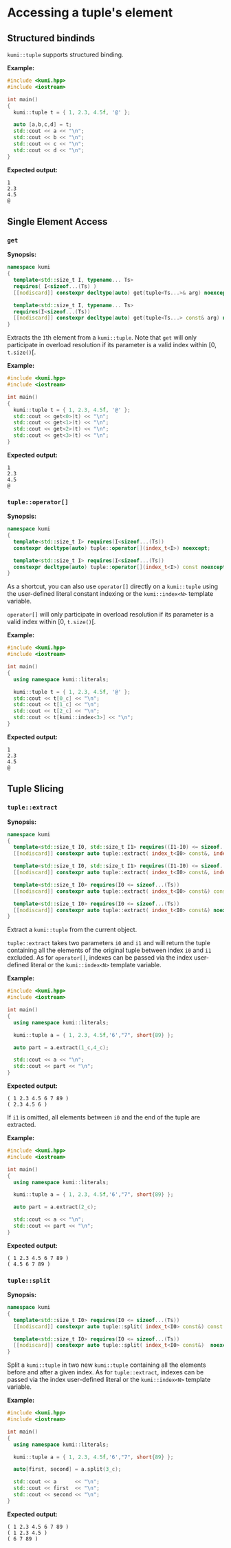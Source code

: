 # Accessing a tuple's element

## Structured bindinds
`kumi::tuple` supports structured binding.

**Example:**
~~~~~~~~~~~~~~~~~~~~~~~~~~~~~~~~~~~~~~~~~~~~~~~~~~~~~~~~~~~~~~~~~~~~~~~~~~~~~~~~~~~~~~~~~~~~~~~~ c++
#include <kumi.hpp>
#include <iostream>

int main()
{
  kumi::tuple t = { 1, 2.3, 4.5f, '@' };

  auto [a,b,c,d] = t;
  std::cout << a << "\n";
  std::cout << b << "\n";
  std::cout << c << "\n";
  std::cout << d << "\n";
}
~~~~~~~~~~~~~~~~~~~~~~~~~~~~~~~~~~~~~~~~~~~~~~~~~~~~~~~~~~~~~~~~~~~~~~~~~~~~~~~~~~~~~~~~~~~~~~~~

**Expected output:**
~~~~~~~~~~~~~~~~~~~~~~~~~~~~~~~~~~~~~~~~~~~~~~~~~~~~~~~~~~~~~~~~~~~~~~~~~~~~~~~~~~~~~~~~~~~~~~~~
1
2.3
4.5
@
~~~~~~~~~~~~~~~~~~~~~~~~~~~~~~~~~~~~~~~~~~~~~~~~~~~~~~~~~~~~~~~~~~~~~~~~~~~~~~~~~~~~~~~~~~~~~~~~

## Single Element Access

### `get`

**Synopsis:**
```c++
namespace kumi
{
  template<std::size_t I, typename... Ts>
  requires( I<sizeof...(Ts) )
  [[nodiscard]] constexpr decltype(auto) get(tuple<Ts...>& arg) noexcept;

  template<std::size_t I, typename... Ts>
  requires(I<sizeof...(Ts))
  [[nodiscard]] constexpr decltype(auto) get(tuple<Ts...> const& arg) noexcept;
}
```

Extracts the `I`th element from a `kumi::tuple`. Note that `get` will only participate
in overload resolution if its parameter is a valid index within [0, `t.size()`[.

**Example:**
~~~~~~~~~~~~~~~~~~~~~~~~~~~~~~~~~~~~~~~~~~~~~~~~~~~~~~~~~~~~~~~~~~~~~~~~~~~~~~~~~~~~~~~~~~~~~~~~ c++
#include <kumi.hpp>
#include <iostream>

int main()
{
  kumi::tuple t = { 1, 2.3, 4.5f, '@' };
  std::cout << get<0>(t) << "\n";
  std::cout << get<1>(t) << "\n";
  std::cout << get<2>(t) << "\n";
  std::cout << get<3>(t) << "\n";
}
~~~~~~~~~~~~~~~~~~~~~~~~~~~~~~~~~~~~~~~~~~~~~~~~~~~~~~~~~~~~~~~~~~~~~~~~~~~~~~~~~~~~~~~~~~~~~~~~

**Expected output:**
~~~~~~~~~~~~~~~~~~~~~~~~~~~~~~~~~~~~~~~~~~~~~~~~~~~~~~~~~~~~~~~~~~~~~~~~~~~~~~~~~~~~~~~~~~~~~~~~
1
2.3
4.5
@
~~~~~~~~~~~~~~~~~~~~~~~~~~~~~~~~~~~~~~~~~~~~~~~~~~~~~~~~~~~~~~~~~~~~~~~~~~~~~~~~~~~~~~~~~~~~~~~~

### `tuple::operator[]`

**Synopsis:**
```c++
namespace kumi
{
  template<std::size_t I> requires(I<sizeof...(Ts))
  constexpr decltype(auto) tuple::operator[](index_t<I>) noexcept;

  template<std::size_t I> requires(I<sizeof...(Ts))
  constexpr decltype(auto) tuple::operator[](index_t<I>) const noexcept;
}
```

As a shortcut, you can also use `operator[]` directly on a `kumi::tuple` using the user-defined
literal constant indexing or the `kumi::index<N>` template variable.

`operator[]` will only participate in overload resolution if its parameter is a valid index within
[0, `t.size()`[.


**Example:**
~~~~~~~~~~~~~~~~~~~~~~~~~~~~~~~~~~~~~~~~~~~~~~~~~~~~~~~~~~~~~~~~~~~~~~~~~~~~~~~~~~~~~~~~~~~~~~~~ c++
#include <kumi.hpp>
#include <iostream>

int main()
{
  using namespace kumi::literals;

  kumi::tuple t = { 1, 2.3, 4.5f, '@' };
  std::cout << t[0_c] << "\n";
  std::cout << t[1_c] << "\n";
  std::cout << t[2_c] << "\n";
  std::cout << t[kumi::index<3>] << "\n";
}
~~~~~~~~~~~~~~~~~~~~~~~~~~~~~~~~~~~~~~~~~~~~~~~~~~~~~~~~~~~~~~~~~~~~~~~~~~~~~~~~~~~~~~~~~~~~~~~~

**Expected output:**
~~~~~~~~~~~~~~~~~~~~~~~~~~~~~~~~~~~~~~~~~~~~~~~~~~~~~~~~~~~~~~~~~~~~~~~~~~~~~~~~~~~~~~~~~~~~~~~~
1
2.3
4.5
@
~~~~~~~~~~~~~~~~~~~~~~~~~~~~~~~~~~~~~~~~~~~~~~~~~~~~~~~~~~~~~~~~~~~~~~~~~~~~~~~~~~~~~~~~~~~~~~~~

## Tuple Slicing

### `tuple::extract`

**Synopsis:**
```c++
namespace kumi
{
  template<std::size_t I0, std::size_t I1> requires((I1-I0) <= sizeof...(Ts))
  [[nodiscard]] constexpr auto tuple::extract( index_t<I0> const&, index_t<I1> const&) const noexcept;

  template<std::size_t I0, std::size_t I1> requires((I1-I0) <= sizeof...(Ts))
  [[nodiscard]] constexpr auto tuple::extract( index_t<I0> const&, index_t<I1> const&) noexcept;

  template<std::size_t I0> requires(I0 <= sizeof...(Ts))
  [[nodiscard]] constexpr auto tuple::extract( index_t<I0> const&) const noexcept;

  template<std::size_t I0> requires(I0 <= sizeof...(Ts))
  [[nodiscard]] constexpr auto tuple::extract( index_t<I0> const&) noexcept ;
}
```

Extract a `kumi::tuple` from the current object.

`tuple::extract` takes two parameters `i0` and `i1` and will return the tuple containing all
the elements of the original tuple between index `i0` and `i1` excluded. As for `operator[]`,
indexes can be passed via the index user-defined literal or the `kumi::index<N>` template variable.

**Example:**
~~~~~~~~~~~~~~~~~~~~~~~~~~~~~~~~~~~~~~~~~~~~~~~~~~~~~~~~~~~~~~~~~~~~~~~~~~~~~~~~~~~~~~~~~~~~~~~~ c++
#include <kumi.hpp>
#include <iostream>

int main()
{
  using namespace kumi::literals;

  kumi::tuple a = { 1, 2.3, 4.5f,'6',"7", short{89} };

  auto part = a.extract(1_c,4_c);

  std::cout << a << "\n";
  std::cout << part << "\n";
}
~~~~~~~~~~~~~~~~~~~~~~~~~~~~~~~~~~~~~~~~~~~~~~~~~~~~~~~~~~~~~~~~~~~~~~~~~~~~~~~~~~~~~~~~~~~~~~~~

**Expected output:**
~~~~~~~~~~~~~~~~~~~~~~~~~~~~~~~~~~~~~~~~~~~~~~~~~~~~~~~~~~~~~~~~~~~~~~~~~~~~~~~~~~~~~~~~~~~~~~~~
( 1 2.3 4.5 6 7 89 )
( 2.3 4.5 6 )
~~~~~~~~~~~~~~~~~~~~~~~~~~~~~~~~~~~~~~~~~~~~~~~~~~~~~~~~~~~~~~~~~~~~~~~~~~~~~~~~~~~~~~~~~~~~~~~~

If `i1` is omitted, all elements between `i0` and the end of the tuple are extracted.

**Example:**
~~~~~~~~~~~~~~~~~~~~~~~~~~~~~~~~~~~~~~~~~~~~~~~~~~~~~~~~~~~~~~~~~~~~~~~~~~~~~~~~~~~~~~~~~~~~~~~~ c++
#include <kumi.hpp>
#include <iostream>

int main()
{
  using namespace kumi::literals;

  kumi::tuple a = { 1, 2.3, 4.5f,'6',"7", short{89} };

  auto part = a.extract(2_c);

  std::cout << a << "\n";
  std::cout << part << "\n";
}
~~~~~~~~~~~~~~~~~~~~~~~~~~~~~~~~~~~~~~~~~~~~~~~~~~~~~~~~~~~~~~~~~~~~~~~~~~~~~~~~~~~~~~~~~~~~~~~~

**Expected output:**
~~~~~~~~~~~~~~~~~~~~~~~~~~~~~~~~~~~~~~~~~~~~~~~~~~~~~~~~~~~~~~~~~~~~~~~~~~~~~~~~~~~~~~~~~~~~~~~~
( 1 2.3 4.5 6 7 89 )
( 4.5 6 7 89 )
~~~~~~~~~~~~~~~~~~~~~~~~~~~~~~~~~~~~~~~~~~~~~~~~~~~~~~~~~~~~~~~~~~~~~~~~~~~~~~~~~~~~~~~~~~~~~~~~

### `tuple::split`

**Synopsis:**
```c++
namespace kumi
{
  template<std::size_t I0> requires(I0 <= sizeof...(Ts))
  [[nodiscard]] constexpr auto tuple::split( index_t<I0> const&) const noexcept;

  template<std::size_t I0> requires(I0 <= sizeof...(Ts))
  [[nodiscard]] constexpr auto tuple::split( index_t<I0> const&)  noexcept;
}
```

Split a `kumi::tuple` in two new `kumi::tuple` containing all the elements before and after
a given index. As for `tuple::extract`, indexes can be passed via the index user-defined literal
or the `kumi::index<N>` template variable.

**Example:**
~~~~~~~~~~~~~~~~~~~~~~~~~~~~~~~~~~~~~~~~~~~~~~~~~~~~~~~~~~~~~~~~~~~~~~~~~~~~~~~~~~~~~~~~~~~~~~~~ c++
#include <kumi.hpp>
#include <iostream>

int main()
{
  using namespace kumi::literals;

  kumi::tuple a = { 1, 2.3, 4.5f,'6',"7", short{89} };

  auto[first, second] = a.split(3_c);

  std::cout << a      << "\n";
  std::cout << first  << "\n";
  std::cout << second << "\n";
}
~~~~~~~~~~~~~~~~~~~~~~~~~~~~~~~~~~~~~~~~~~~~~~~~~~~~~~~~~~~~~~~~~~~~~~~~~~~~~~~~~~~~~~~~~~~~~~~~

**Expected output:**
~~~~~~~~~~~~~~~~~~~~~~~~~~~~~~~~~~~~~~~~~~~~~~~~~~~~~~~~~~~~~~~~~~~~~~~~~~~~~~~~~~~~~~~~~~~~~~~~
( 1 2.3 4.5 6 7 89 )
( 1 2.3 4.5 )
( 6 7 89 )
~~~~~~~~~~~~~~~~~~~~~~~~~~~~~~~~~~~~~~~~~~~~~~~~~~~~~~~~~~~~~~~~~~~~~~~~~~~~~~~~~~~~~~~~~~~~~~~~